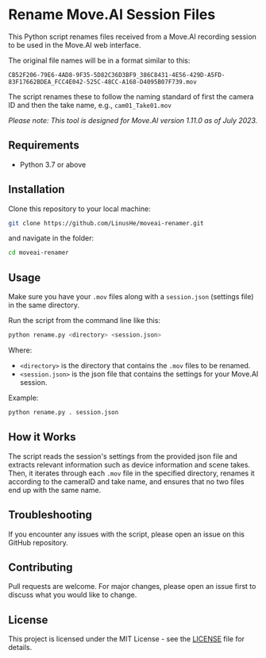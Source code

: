 # Rename Move.AI Session Files

This Python script renames files received from a Move.AI recording session to be used in the Move.AI web interface. 

The original file names will be in a format similar to this:
```
CB52F206-79E6-4AD8-9F35-5D82C36D3BF9_386C8431-4E56-429D-A5FD-83F17662BDEA_FCC4E042-525C-48CC-A168-D4095B07F739.mov
```

The script renames these to follow the naming standard of first the camera ID and then the take name, e.g., 
`cam01_Take01.mov`

*Please note: This tool is designed for Move.AI version 1.11.0 as of July 2023.*

## Requirements

- Python 3.7 or above

## Installation

Clone this repository to your local machine:

```bash
git clone https://github.com/LinusHe/moveai-renamer.git
```
and navigate in the folder:
```bash
cd moveai-renamer
```


## Usage

Make sure you have your `.mov` files along with a `session.json` (settings file) in the same directory.

Run the script from the command line like this:

```bash
python rename.py <directory> <session.json>
```


Where:
- `<directory>` is the directory that contains the `.mov` files to be renamed.
- `<session.json>` is the json file that contains the settings for your Move.AI session.

Example:

```bash
python rename.py . session.json
```


## How it Works

The script reads the session's settings from the provided json file and extracts relevant information such as device information and scene takes. Then, it iterates through each `.mov` file in the specified directory, renames it according to the cameraID and take name, and ensures that no two files end up with the same name.

## Troubleshooting

If you encounter any issues with the script, please open an issue on this GitHub repository.

## Contributing

Pull requests are welcome. For major changes, please open an issue first to discuss what you would like to change.

## License

This project is licensed under the MIT License - see the [LICENSE](LICENSE) file for details.

